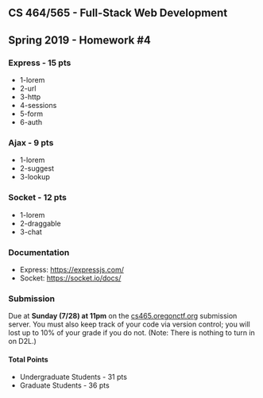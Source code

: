 ## CS 464/565 - Full-Stack Web Development
## Spring 2019 - Homework #4

### Express - 15 pts

- 1-lorem
- 2-url
- 3-http
- 4-sessions
- 5-form
- 6-auth

### Ajax - 9 pts

- 1-lorem
- 2-suggest
- 3-lookup

### Socket - 12 pts

- 1-lorem
- 2-draggable
- 3-chat

### Documentation

- Express: https://expressjs.com/
- Socket: https://socket.io/docs/

### Submission

Due at **Sunday (7/28) at 11pm** on the [cs465.oregonctf.org](http://cs465.oregonctf.org) submission server. You must also keep track of your code via version control; you will lost up to 10% of your grade if you do not. (Note: There is nothing to turn in on D2L.)

#### Total Points

- Undergraduate Students - 31 pts
- Graduate Students - 36 pts

